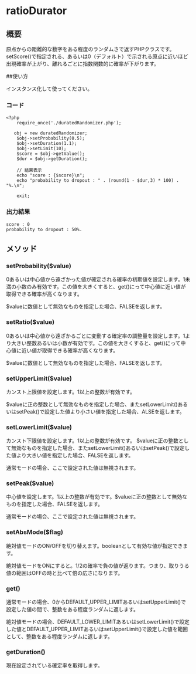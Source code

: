 # ratioDurator
## 概要
原点からの距離的な数字をある程度のランダムさで返すPHPクラスです。
setScore()で指定される、あるいは0（デフォルト）で示される原点に近いほど出現確率が上がり、離れるごとに指数関数的に確率が下がります。

##使い方

インスタンス化して使ってください。

### コード
    <?php
        require_once('./duratedRandomizer.php');
 
       obj = new duratedRandomizer;
        $obj->setProbability(0.5);
        $obj->setDuration(1.1);
        $obj->setLimit(10);
        $score = $obj->getValue();
        $dur = $obj->getDuration();

        // 結果表示
        echo "score : {$score}\n";
        echo "probability to dropout : " . (round(1 - $dur,3) * 100) . "%.\n";

        exit;

### 出力結果
    score : 0
    probability to dropout : 50%.

## メソッド
### setProbability($value)
0あるいは中心値から遠ざかった値が確定される確率の初期値を設定します。1未満の小数のみ有効です。この値を大きくすると、get()にって中心値に近い値が取得できる確率が高くなります。

$valueに数値として無効なものを指定した場合、FALSEを返します。

### setRatio($value)
0あるいは中心値から遠ざかるごとに変動する確定率の調整量を設定します。1より大きい整数あるいは小数が有効です。この値を大きくすると、get()にって中心値に近い値が取得できる確率が高くなります。

$valueに数値として無効なものを指定した場合、FALSEを返します。

### setUpperLimit($value)
カンスト上限値を設定します。1以上の整数が有効です。

$valueに正の整数として無効なものを指定した場合、またsetLowerLimit()あるいはsetPeak()で設定した値より小さい値を指定した場合、ALSEを返します。

### setLowerLimit($value)
カンスト下限値を設定します。1以上の整数が有効です。
$valueに正の整数として無効なものを指定した場合、またsetLowerLimit()あるいはsetPeak()で設定した値より大きい値を指定した場合、FALSEを返します。

通常モードの場合、ここで設定された値は無視されます。

### setPeak($value)
中心値を設定します。1以上の整数が有効です。$valueに正の整数として無効なものを指定した場合、FALSEを返します。

通常モードの場合、ここで設定された値は無視されます。

### setAbsMode($flag)
絶対値モードのON/OFFを切り替えます。booleanとして有効な値が指定できます。

絶対値モードをONにすると。1/2の確率で負の値が返ります。つまり、取りうる値の範囲はOFFの時と比べて倍の広さになります。

### get()
通常モードの場合、0からDEFAULT_UPPER_LIMITあるいはsetUpperLimit()で設定した値の間で、整数をある程度ランダムに返します。

絶対値モードの場合、DEFAULT_LOWER_LIMITあるいはsetLowerLimit()で設定した値とDEFAULT_UPPER_LIMITあるいはsetUpperLimit()で設定した値を範囲として、整数をある程度ランダムに返します。

### getDuration()
現在設定されている確定率を取得します。
